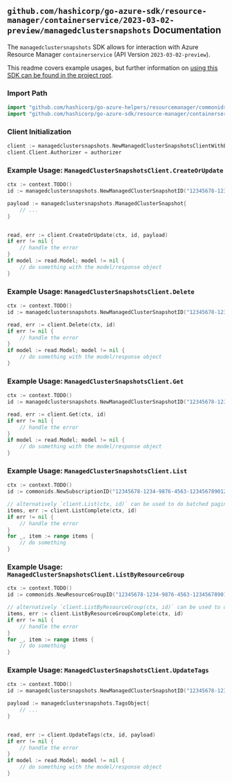 
## `github.com/hashicorp/go-azure-sdk/resource-manager/containerservice/2023-03-02-preview/managedclustersnapshots` Documentation

The `managedclustersnapshots` SDK allows for interaction with Azure Resource Manager `containerservice` (API Version `2023-03-02-preview`).

This readme covers example usages, but further information on [using this SDK can be found in the project root](https://github.com/hashicorp/go-azure-sdk/tree/main/docs).

### Import Path

```go
import "github.com/hashicorp/go-azure-helpers/resourcemanager/commonids"
import "github.com/hashicorp/go-azure-sdk/resource-manager/containerservice/2023-03-02-preview/managedclustersnapshots"
```


### Client Initialization

```go
client := managedclustersnapshots.NewManagedClusterSnapshotsClientWithBaseURI("https://management.azure.com")
client.Client.Authorizer = authorizer
```


### Example Usage: `ManagedClusterSnapshotsClient.CreateOrUpdate`

```go
ctx := context.TODO()
id := managedclustersnapshots.NewManagedClusterSnapshotID("12345678-1234-9876-4563-123456789012", "example-resource-group", "managedClusterSnapshotName")

payload := managedclustersnapshots.ManagedClusterSnapshot{
	// ...
}


read, err := client.CreateOrUpdate(ctx, id, payload)
if err != nil {
	// handle the error
}
if model := read.Model; model != nil {
	// do something with the model/response object
}
```


### Example Usage: `ManagedClusterSnapshotsClient.Delete`

```go
ctx := context.TODO()
id := managedclustersnapshots.NewManagedClusterSnapshotID("12345678-1234-9876-4563-123456789012", "example-resource-group", "managedClusterSnapshotName")

read, err := client.Delete(ctx, id)
if err != nil {
	// handle the error
}
if model := read.Model; model != nil {
	// do something with the model/response object
}
```


### Example Usage: `ManagedClusterSnapshotsClient.Get`

```go
ctx := context.TODO()
id := managedclustersnapshots.NewManagedClusterSnapshotID("12345678-1234-9876-4563-123456789012", "example-resource-group", "managedClusterSnapshotName")

read, err := client.Get(ctx, id)
if err != nil {
	// handle the error
}
if model := read.Model; model != nil {
	// do something with the model/response object
}
```


### Example Usage: `ManagedClusterSnapshotsClient.List`

```go
ctx := context.TODO()
id := commonids.NewSubscriptionID("12345678-1234-9876-4563-123456789012")

// alternatively `client.List(ctx, id)` can be used to do batched pagination
items, err := client.ListComplete(ctx, id)
if err != nil {
	// handle the error
}
for _, item := range items {
	// do something
}
```


### Example Usage: `ManagedClusterSnapshotsClient.ListByResourceGroup`

```go
ctx := context.TODO()
id := commonids.NewResourceGroupID("12345678-1234-9876-4563-123456789012", "example-resource-group")

// alternatively `client.ListByResourceGroup(ctx, id)` can be used to do batched pagination
items, err := client.ListByResourceGroupComplete(ctx, id)
if err != nil {
	// handle the error
}
for _, item := range items {
	// do something
}
```


### Example Usage: `ManagedClusterSnapshotsClient.UpdateTags`

```go
ctx := context.TODO()
id := managedclustersnapshots.NewManagedClusterSnapshotID("12345678-1234-9876-4563-123456789012", "example-resource-group", "managedClusterSnapshotName")

payload := managedclustersnapshots.TagsObject{
	// ...
}


read, err := client.UpdateTags(ctx, id, payload)
if err != nil {
	// handle the error
}
if model := read.Model; model != nil {
	// do something with the model/response object
}
```
